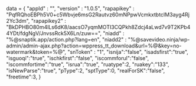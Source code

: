 <span id = 'versionData'>data = {
  "appId" : "",
  "version" : "1.0.5",
  "rapapikey" : "PqfRQhoEBPh5V0+c5Wbvje6msG2Rautvz60mNPpwVcmkxtbtcIM3ayg4Rj2Yc3dm",
  "rapapikey2" : "BkDPHBO80m4lLs6dK8/aacsO7yqmMOTI3CQPkh8Zdcj4aLwd7v9T2KPb44YDt/fdgNgV/JnvssRck5X6Ln/zuw==",
  "niadd" : "%@snaptik.app/action.php?lang=en",
  "niadd2" : "%@savevideo.ninja/wp-admin/admin-ajax.php?action=wppress_tt_download&url=%@&key=no-watermark&token=%@",
  "snToken" : "1",
  "isnija":"false",
  "isadsfirst":"true",
  "isguoqi":"true",
  "ischkfirst":"false",
  "iscommforul":"false",
  "iscommfortime":"true",
  "isrua":"true",
  "ruatype":2,
  "ruakey":"133",
  "isNewParse":"true",
  "pType":2,
  "sptType":0,
  "realForSK":"false",
  "freetime":3,
}</span>
